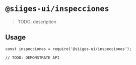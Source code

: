 # `@siiges-ui/inspecciones`

> TODO: description

## Usage

```
const inspecciones = require('@siiges-ui/inspecciones');

// TODO: DEMONSTRATE API
```
